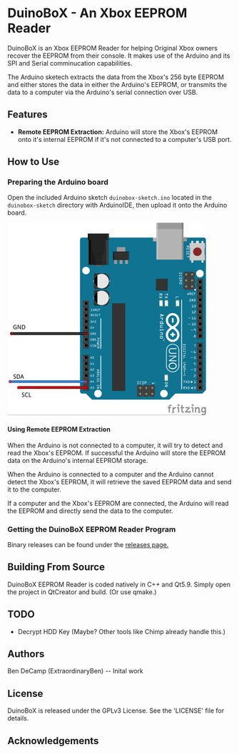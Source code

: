 # DuinoBoX - An Xbox EEPROM Reader
DuinoBoX is an Xbox EEPROM Reader for helping Original Xbox owners recover the EEPROM from their console. It makes use of the Arduino and its SPI and Serial comminucation capabilities. 

The Arduino sketech extracts the data from the Xbox's 256 byte EEPROM and either stores the data in either the Arduino's EEPROM, or transmits the data to a computer via the Arduino's serial connection over USB.

## Features
* **Remote EEPROM Extraction:** Arduino will store the Xbox's EEPROM onto it's internal EEPROM if it's not connected to a computer's USB port.


## How to Use

### Preparing the Arduino board
Open the included Arduino sketch `duinobox-sketch.ino` located in the `duinobox-sketch` directory with ArduinoIDE, then upload it onto the Arduino board.

![Adruino Diagram](DuinoBoX-Diagram.png)

#### Using Remote EEPROM Extraction
When the Arduino is not connected to a computer, it will try to detect and read the Xbox's EEPROM. If successful the Arduino will store the EEPROM data on the Arduino's internal EEPROM storage.

When the Arduino is connected to a computer and the Arduino cannot detect the Xbox's EEPROM, it will retrieve the saved EEPROM data  and send it to the computer.

If a computer and the Xbox's EEPROM are connected, the Arduino will read the EEPROM and directly send the data to the computer.


### Getting the DuinoBoX EEPROM Reader Program
Binary releases can be found under the [releases page.](https://github.com/ExtraordinaryBen/DuinoBoX/releases)


## Building From Source
DuinoBoX EEPROM Reader is coded natively in C++ and Qt5.9. Simply open the project in QtCreator and build. (Or use qmake.)

## TODO
* Decrypt HDD Key (Maybe? Other tools like Chimp already handle this.)

## Authors
Ben DeCamp (ExtraordinaryBen) -- Inital work

## License
DuinoBoX is released under the GPLv3 License. See the 'LICENSE' file for details.

## Acknowledgements



